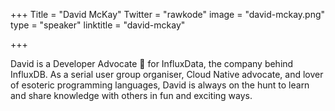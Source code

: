 +++
Title = "David McKay"
Twitter = "rawkode"
image = "david-mckay.png"
type = "speaker"
linktitle = "david-mckay"

+++

David is a Developer Advocate 🥑 for InfluxData, the company behind InfluxDB. As a serial user group organiser, Cloud Native advocate, and lover of esoteric programming languages, David is always on the hunt to learn and share knowledge with others in fun and exciting ways.
